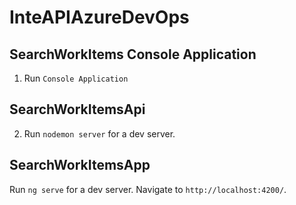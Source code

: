 # InteAPIAzureDevOps

## SearchWorkItems Console Application

1. Run `Console Application`

## SearchWorkItemsApi

2. Run `nodemon server` for a dev server.

## SearchWorkItemsApp

Run `ng serve` for a dev server. Navigate to `http://localhost:4200/`.